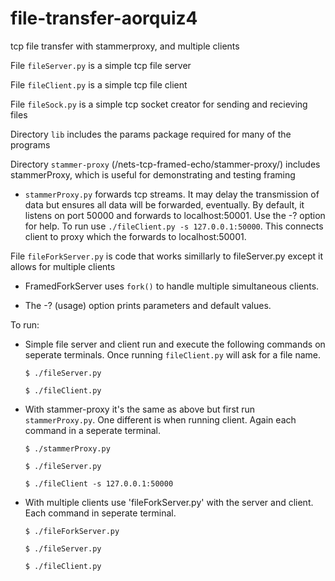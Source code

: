 # file-transfer-aorquiz4
tcp file transfer with stammerproxy, and multiple clients

File `fileServer.py` is a simple tcp file server

File `fileClient.py` is a simple tcp file client

File `fileSock.py` is a simple tcp socket creator for sending and recieving files

Directory `lib` includes the params package required for many of the programs

Directory `stammer-proxy` (/nets-tcp-framed-echo/stammer-proxy/) includes stammerProxy, which is useful for demonstrating and testing framing

*   `stammerProxy.py` forwards tcp streams. It may delay the transmission of data but ensures all data will be forwarded, eventually.
   By default,
   it listens on port 50000 and forwards to localhost:50001.  Use the -?
   option for help. To run use `./fileClient.py -s 127.0.0.1:50000`. This connects client to proxy which the forwards to localhost:50001.

File `fileForkServer.py` is code that works simillarly to fileServer.py except it allows for multiple clients

* FramedForkServer uses `fork()` to handle multiple simultaneous clients.    

*  The -? (usage) option prints parameters and default values. 


To run:
* Simple file server and client run and execute the following commands on seperate terminals. Once running `fileClient.py` will ask for a file name.

	`$ ./fileServer.py`

	`$ ./fileClient.py`


* With stammer-proxy it's the same as above but first run `stammerProxy.py`. One different is when running client. Again each command in a seperate terminal.

	`$ ./stammerProxy.py`

	`$ ./fileServer.py`

	`$ ./fileClient -s 127.0.0.1:50000`

* With multiple clients use 'fileForkServer.py' with the server and client. Each command in seperate terminal.

	`$ ./fileForkServer.py`

	`$ ./fileServer.py`

	`$ ./fileClient.py`

